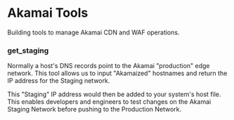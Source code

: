 # Akamai Tools

Building tools to manage Akamai CDN and WAF operations.

### get_staging
Normally a host's DNS records point to the Akamai "production" edge network.
This tool allows us to input "Akamaized" hostnames and return the IP address for the Staging network.

This "Staging" IP address would then be added to your system's host file.
This enables developers and engineers to test changes on the Akamai Staging Network before pushing to the Production Network.
